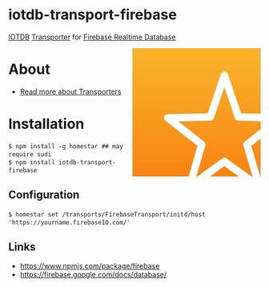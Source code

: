 # iotdb-transport-firebase
[IOTDB](https://github.com/dpjanes/node-iotdb) 
[Transporter](https://github.com/dpjanes/node-iotdb/blob/master/docs/transporters.md)
for
[Firebase Realtime Database](https://firebase.google.com/docs/database/)

<img src="https://raw.githubusercontent.com/dpjanes/iotdb-homestar/master/docs/HomeStar.png" align="right" />

# About

* [Read more about Transporters](https://github.com/dpjanes/node-iotdb/blob/master/docs/transporters.md)

# Installation

    $ npm install -g homestar ## may require sudi
    $ npm install iotdb-transport-firebase

## Configuration

    $ homestar set /transports/FirebaseTransport/initd/host 'https://yourname.firebaseIO.com/'

## Links

* https://www.npmjs.com/package/firebase
* https://firebase.google.com/docs/database/

